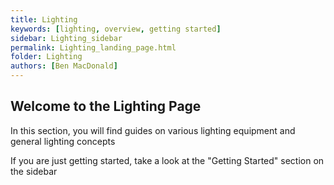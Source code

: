 ```yaml
---
title: Lighting
keywords: [lighting, overview, getting started]
sidebar: Lighting_sidebar
permalink: Lighting_landing_page.html
folder: Lighting
authors: [Ben MacDonald]
---
```


## Welcome to the Lighting Page

In this section, you will find guides on various lighting equipment and general lighting concepts

If you are just getting started, take a look at the "Getting Started" section on the sidebar